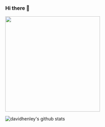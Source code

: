 ### Hi there 👋

<img align="center" src="https://i.imgur.com/RgYrhkL.png" width=300 />

![davidhenley's github stats](https://github-readme-stats.vercel.app/api?username=davidhenley&count_private=true&show_icons=true&theme=radical&include_all_commits=true)
